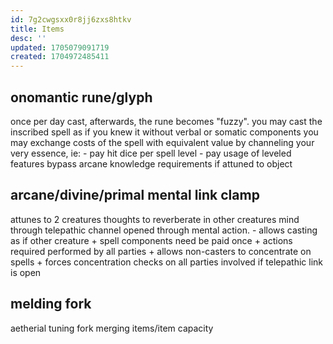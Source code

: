 ```yaml
---
id: 7g2cwgsxx0r8jj6zxs8htkv
title: Items
desc: ''
updated: 1705079091719
created: 1704972485411
---
```


## onomantic rune/glyph
  once per day cast, afterwards, the rune becomes "fuzzy".
  you may cast the inscribed spell as if you knew it without verbal or somatic components
  you may exchange costs of the spell with equivalent value by channeling your very essence, ie:
    - pay hit dice per spell level
    - pay usage of leveled features
  bypass arcane knowledge requirements if attuned to object

## arcane/divine/primal mental link clamp
  attunes to 2 creatures
  thoughts to reverberate in other creatures mind through telepathic channel opened through mental action.
    - allows casting as if other creature
    + spell components need be paid once
    + actions required performed by all parties
    + allows non-casters to concentrate on spells
    + forces concentration checks on all parties involved if telepathic link is open

## melding fork
  aetherial tuning fork
  merging items/item capacity